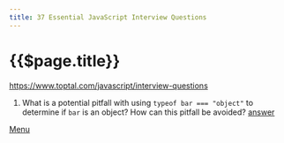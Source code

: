 ```yaml
---
title: 37 Essential JavaScript Interview Questions
---
```


# {{$page.title}}

<https://www.toptal.com/javascript/interview-questions>

1. What is a potential pitfall with using `typeof bar === "object"` to determine if `bar` is an object? How can this pitfall be avoided?
  [answer](/interview-question/javascript/vanilla/37-essential/01.md)



[Menu](/menu/)
